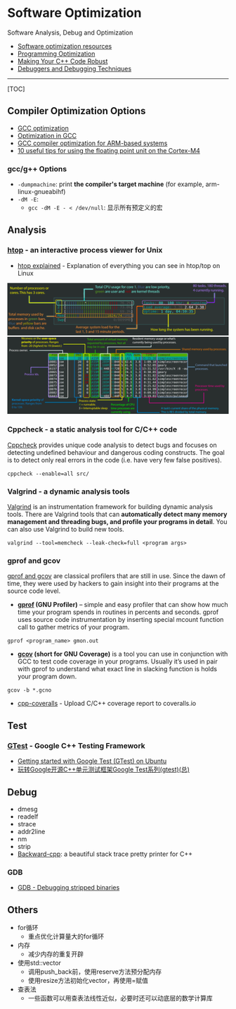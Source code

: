 # Software Optimization

Software Analysis, Debug and Optimization

* [Software optimization resources](https://www.agner.org/optimize/)
* [Programming Optimization](http://www.azillionmonkeys.com/qed/optimize.html)
* [Making Your C++ Code Robust](https://www.codeproject.com/articles/216077/making-your-cplusplus-code-robust)
* [Debuggers and Debugging Techniques](https://www.cprogramming.com/debugging/)

-----

[TOC]


## Compiler Optimization Options

* [GCC optimization](https://wiki.gentoo.org/wiki/GCC_optimization)
* [Optimization in GCC](https://www.linuxjournal.com/article/7269)
* [GCC compiler optimization for ARM-based systems](https://gist.github.com/fm4dd/c663217935dc17f0fc73c9c81b0aa845)
* [10 useful tips for using the floating point unit on the Cortex-M4](https://community.arm.com/processors/b/blog/posts/10-useful-tips-to-using-the-floating-point-unit-on-the-arm-cortex--m4-processor)

### gcc/g++ Options

* `-dumpmachine`: print **the compiler's target machine** (for example, arm-linux-gnueabihf)
* `-dM -E`:
  - `gcc -dM -E - < /dev/null`: 显示所有预定义的宏


## Analysis

### [htop](http://hisham.hm/htop/) - an interactive process viewer for Unix

* [htop explained](https://peteris.rocks/blog/htop/) - Explanation of everything you can see in htop/top on Linux

![htop_up](images/htop_upper.png)
![htop_bt](images/htop_lower.png)

### Cppcheck - a static analysis tool for C/C++ code
[Cppcheck](http://cppcheck.sourceforge.net/) provides unique code analysis to detect bugs and focuses on detecting undefined behaviour and dangerous coding constructs. The goal is to detect only real errors in the code (i.e. have very few false positives).
```
cppcheck --enable=all src/
```

### Valgrind - a dynamic analysis tools
[Valgrind](http://valgrind.org/) is an instrumentation framework for building dynamic analysis tools. There are Valgrind tools that can **automatically detect many memory management and threading bugs, and profile your programs in detail**. You can also use Valgrind to build new tools.
```
valgrind --tool=memcheck --leak-check=full <program args>
```

### gprof and gcov

[gprof and gcov](https://alex.dzyoba.com/blog/gprof-gcov/) are classical profilers that are still in use. Since the dawn of time, they were used by hackers to gain insight into their programs at the source code level.

* **[gprof](https://sourceware.org/binutils/docs/gprof/) (GNU Profiler)** – simple and easy profiler that can show how much time your program spends in routines in percents and seconds. gprof uses source code instrumentation by inserting special mcount function call to gather metrics of your program.
```
gprof <program_name> gmon.out
```

* **[gcov](https://gcc.gnu.org/onlinedocs/gcc/Gcov.html) (short for GNU Coverage)** is a tool you can use in conjunction with GCC to test code coverage in your programs. Usually it’s used in pair with gprof to understand what exact line in slacking function is holds your program down.
```
gcov -b *.gcno
```

* [cpp-coveralls](https://github.com/eddyxu/cpp-coveralls) - Upload C/C++ coverage report to coveralls.io


## Test

### [GTest](https://github.com/google/googletest) - Google C++ Testing Framework
* [Getting started with Google Test (GTest) on Ubuntu](https://www.eriksmistad.no/getting-started-with-google-test-on-ubuntu/)
* [玩转Google开源C++单元测试框架Google Test系列(gtest)(总)](http://www.cnblogs.com/coderzh/archive/2009/04/06/1426755.html)


## Debug

* dmesg
* readelf
* strace
* addr2line
* nm
* strip
* [Backward-cpp](https://github.com/bombela/backward-cpp): a beautiful stack trace pretty printer for C++

### GDB
* [GDB - Debugging stripped binaries](https://felix.abecassis.me/2012/08/gdb-debugging-stripped-binaries/)


## Others
* for循环
  - 重点优化计算量大的for循环
* 内存
  - 减少内存的重复开辟
* 使用std::vector
  - 调用push_back前，使用reserve方法预分配内存
  - 使用resize方法初始化vector，再使用=赋值
* 查表法
  - 一些函数可以用查表法线性近似，必要时还可以动底层的数学计算库
